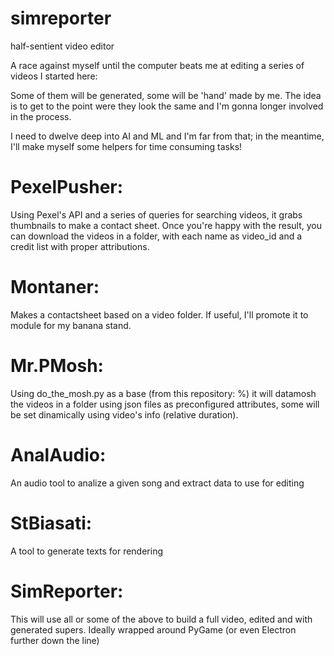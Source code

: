 # simreporter
 half-sentient video editor

A race against myself until the computer beats me at editing a series of videos I started here:

Some of them will be generated, some will be 'hand' made by me. 
The idea is to get to the point were they look the same and I'm gonna longer involved in the process.

I need to dwelve deep into AI and ML and I'm far from that; 
in the meantime, I'll make myself some helpers for time consuming tasks!

# PexelPusher:

Using Pexel's API and a series of queries for searching videos, it grabs thumbnails to make a contact sheet. 
Once you're happy with the result, you can download the videos in a folder, with each name as video_id and a credit list with proper attributions.

# Montaner: 

Makes a contactsheet based on a video folder. If useful, I'll promote it to module for my banana stand.

# Mr.PMosh:

Using do_the_mosh.py as a base (from this repository: %) it will datamosh the videos in a folder using json files as preconfigured attributes, some will be set dinamically using video's info (relative duration).

# AnalAudio:

An audio tool to analize a given song and extract data to use for editing

# StBiasati:

A tool to generate texts for rendering

# SimReporter:

This will use all or some of the above to build a full video, edited and with generated supers. Ideally wrapped around PyGame (or even Electron further down the line)
